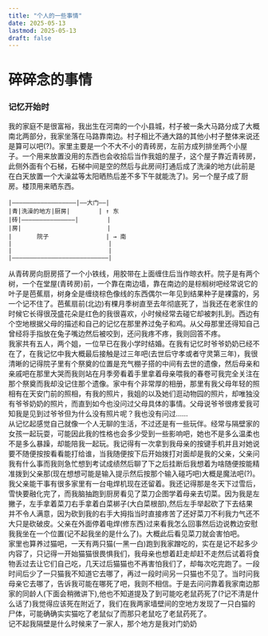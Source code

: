 ```yaml
---
title: "个人的一些事情"
date: 2025-05-13
lastmod: 2025-05-13
draft: false
---
```


# 碎碎念的事情

### 记忆开始时
我的家庭不是很富裕，我出生在河南的一个小县城，村子被一条大马路分成了大概南北两部分，我家坐落在马路靠南边。村子相比不通大路的其他小村子整体来说还是算可以吧(?)。家里主要是一个不大不小的青砖房，左前方成列排坐两个小屋子。一个用来放置没用的东西也会收拾后当作我姐的屋子，这个屋子靠近青砖房，此侧外面有个石梯，石梯中间是空的然后与此房间打通后成了洗澡的地方(此前是在白天放置一个大澡盆等太阳晒热后差不多下午就能洗了)。另一个屋子成了厨房。楼顶用来晒东西。  
```text
|——————————————————|——大门——|
|青|洗澡的地方|厨房|        | ↑ 东
|砖|———————————————|        | 
|房|                        |
|       院子                | → 南
|                           |
|                           |
|———————————————————————————|
```
从青砖房向厨房搭了一个小铁线，用胶带在上面缠住后当作晾衣杆。院子是有两个树，一个在堂屋(青砖房)前，一个靠在南边墙，靠在南边的是棕榈树吧经常说它的叶子是芭蕉扇，树身全是缠绕棕色像线的东西偶尔一年见到结果种子是裸露的，另一个记不住了。芭蕉扇前(北边)有棵月季树直至去年彻底死了，当我还在老家住的时候它长得很茂盛花朵是红色的我很喜欢，小时候经常去碰它却被刺扎到。西边有个空地根据父母的描述和自己的记忆在那里养过兔子和鸡。从父母那里还得知自己曾经将手指放在兔子嘴边然后被咬到，还问我疼不疼，我则回答不疼。  
我家共有五人，两个姐，一位早已在我小学时结婚。在我有记忆时爷爷奶奶已经不在了，在我记忆中我大概最后接触是过三年吧(去世后守孝或者守灵第三年)，我很清晰的记得院子里有个祭奠的位置是充气棚子搭的中间有去世的遗像，然后母亲和亲戚吧在那里大哭而我则站在月季旁看着手里拿着母亲喂我的春卷可我完全关注在那个祭奠而我却没记住那个遗像。家中有个非常厚的相册，那里有我父母年轻的照相有在天安门前的照相，有我的照片，我姐的以及她们逛动物园的照片，却唯独没有爷爷奶奶的照片，而直到如今也没问过父母具体的事情。父母说爷爷很疼爱我可知我是见到过爷爷但为什么没有照片呢？我也没有问过……  
从记忆起感觉自己就像一个人无聊的生活，不过还是有一些玩伴。经常与隔壁家的女孩一起玩耍，可能因此我的性格也会多少受到一些影响吧，她也不是多么温柔也不是多么暴躁，却能陪我一起玩。我记得有一次拿到我母亲的按键手机并且对她说要不随便按按看看能打给谁，当我随便按下后开始拨打对面却是我的父亲，父亲问我有什么事而我则急忙想到考试成绩然后聊了下之后挂断后我想着为啥随便按能精准拨到父亲那(现在想想可能是输入提示然后按那个输入碰巧吧)大概是魔法吧(?)。  
我父亲能干事有很多家里有一台电焊机现在还留着。我还记得那是冬天下过雪后，雪快要融化完了，而我脑抽跑到厨房看见了菜刀企图学着母亲去切菜。因为我是左撇子，左手拿着菜刀右手拿着白菜梆子(大白菜根部),然后左手举起砍了下去结果并不令人满意，因为砍到我的右手大拇指当时直接疼苦了还好菜刀不利我力气还不大只是砍破皮。父亲在外面停着电焊(修东西)过来看我怎么回事然后边说教边安慰我我坐在一个位置(记不起我坐的是什么了)。大概此后看见菜刀就会害怕吧。  
家里也算养过猫吧，一天有两只猫(一黑一白)跑到我家蹭吃的，实在是记不起多少内容了，只记得一开始猫猫很畏惧我们，我母亲也想着赶走却赶不走然后试着将食物丢过去让它们自己吃，几天过后猫猫也不再害怕我们了，却每次吃完跑了。一段时间后少了一只猫我不知道它去哪了，再过一段时间另一只猫也不见了。当时问我母亲它去哪了，告诉我可能在哪死了吧，我则不相信。于是去问问靠着我家南边那家的同龄人(下面会稍微讲下),他也不知道提及了到可能吃老鼠药死了(?记不清是什么话了)我觉得应该死在附近了，我们在我两家墙壁间的空地方发现了一只白猫的尸体，可能确确实实猫吃了老鼠似了而那只老鼠吃了老鼠药死了。  
记不起我隔壁是什么时候来了一家人，那个地方是我对门奶奶